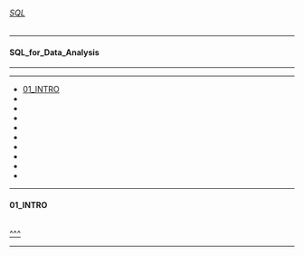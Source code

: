 
###### [SQL](https://github.com/ttltrk/TTT/tree/master/SQL/SQL.md)

---

#### SQL_for_Data_Analysis

---

---

* [01_INTRO](#01_INTRO)
* []()
* []()
* []()
* []()
* []()
* []()
* []()
* []()
* []()

---

#### 01_INTRO

```

```

[^^^](#SQL_for_Data_Analysis)

---

